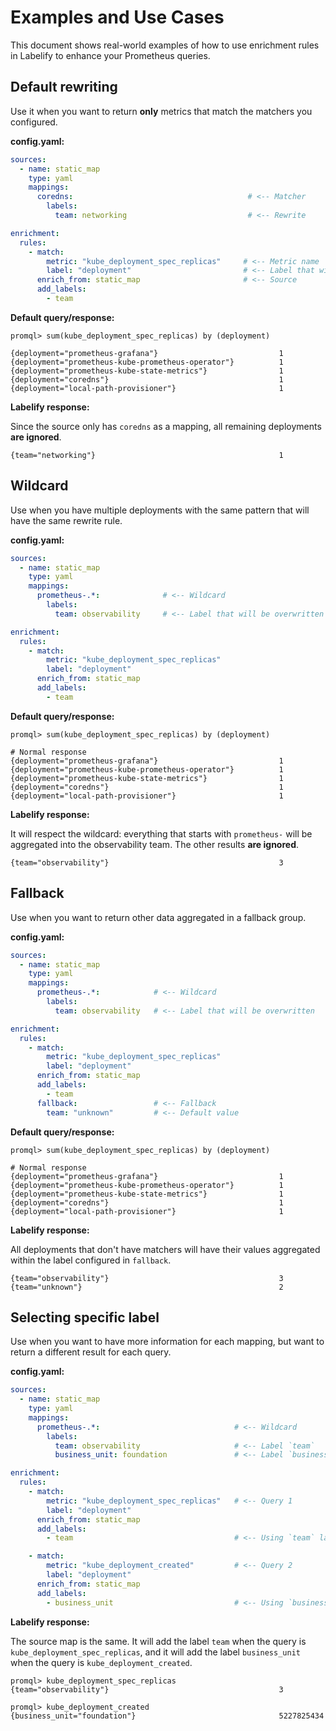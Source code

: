 # Examples and Use Cases

This document shows real-world examples of how to use enrichment rules in Labelify to enhance your Prometheus queries.

## Default rewriting

Use it when you want to return **only** metrics that match the matchers you configured.

**config.yaml:**
```yaml
sources:
  - name: static_map
    type: yaml
    mappings:
      coredns:                                       # <-- Matcher
        labels:
          team: networking                           # <-- Rewrite

enrichment:
  rules:
    - match:
        metric: "kube_deployment_spec_replicas"     # <-- Metric name
        label: "deployment"                         # <-- Label that will be overwritten
      enrich_from: static_map                       # <-- Source
      add_labels:
        - team
```

**Default query/response:**
```
promql> sum(kube_deployment_spec_replicas) by (deployment)

{deployment="prometheus-grafana"}                           1
{deployment="prometheus-kube-prometheus-operator"}          1
{deployment="prometheus-kube-state-metrics"}                1
{deployment="coredns"}                                      1
{deployment="local-path-provisioner"}                       1
```

**Labelify response:**

Since the source only has `coredns` as a mapping, all remaining deployments **are ignored**.

```
{team="networking"}                                         1
```

## Wildcard

Use when you have multiple deployments with the same pattern that will have the same rewrite rule.

**config.yaml:**
```yaml
sources:
  - name: static_map
    type: yaml
    mappings:
      prometheus-.*:              # <-- Wildcard
        labels:
          team: observability     # <-- Label that will be overwritten

enrichment:
  rules:
    - match:
        metric: "kube_deployment_spec_replicas"
        label: "deployment"
      enrich_from: static_map
      add_labels:
        - team
```

**Default query/response:**
```
promql> sum(kube_deployment_spec_replicas) by (deployment)

# Normal response
{deployment="prometheus-grafana"}                           1
{deployment="prometheus-kube-prometheus-operator"}          1
{deployment="prometheus-kube-state-metrics"}                1
{deployment="coredns"}                                      1
{deployment="local-path-provisioner"}                       1
```

**Labelify response:**

It will respect the wildcard: everything that starts with `prometheus-` will be aggregated into the observability team. The other results **are ignored**.

```
{team="observability"}                                      3
```

## Fallback

Use when you want to return other data aggregated in a fallback group.

**config.yaml:**
```yaml
sources:
  - name: static_map
    type: yaml
    mappings:
      prometheus-.*:            # <-- Wildcard
        labels:
          team: observability   # <-- Label that will be overwritten

enrichment:
  rules:
    - match:
        metric: "kube_deployment_spec_replicas"
        label: "deployment"
      enrich_from: static_map
      add_labels:
        - team
      fallback:                 # <-- Fallback
        team: "unknown"         # <-- Default value
```

**Default query/response:**
```
promql> sum(kube_deployment_spec_replicas) by (deployment)

# Normal response
{deployment="prometheus-grafana"}                           1
{deployment="prometheus-kube-prometheus-operator"}          1
{deployment="prometheus-kube-state-metrics"}                1
{deployment="coredns"}                                      1
{deployment="local-path-provisioner"}                       1
```

**Labelify response:**

All deployments that don't have matchers will have their values aggregated within the label configured in `fallback`.

```
{team="observability"}                                      3
{team="unknown"}                                            2
```

## Selecting specific label

Use when you want to have more information for each mapping, but want to return a different result for each query.

**config.yaml:**
```yaml
sources:
  - name: static_map
    type: yaml
    mappings:
      prometheus-.*:                              # <-- Wildcard
        labels:
          team: observability                     # <-- Label `team`
          business_unit: foundation               # <-- Label `business_unit`

enrichment:
  rules:
    - match:
        metric: "kube_deployment_spec_replicas"   # <-- Query 1
        label: "deployment"
      enrich_from: static_map
      add_labels:
        - team                                    # <-- Using `team` label

    - match:
        metric: "kube_deployment_created"         # <-- Query 2
        label: "deployment"
      enrich_from: static_map
      add_labels:
        - business_unit                           # <-- Using `business_unit` label
```

**Labelify response:**

The source map is the same. It will add the label `team` when the query is `kube_deployment_spec_replicas`, and it will add the label `business_unit` when the query is `kube_deployment_created`.

```
promql> kube_deployment_spec_replicas
{team="observability"}                                      3

promql> kube_deployment_created
{business_unit="foundation"}                                5227825434
```
